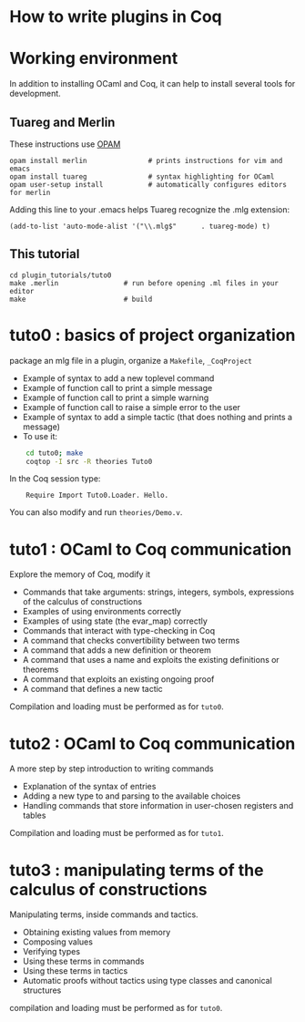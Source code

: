 How to write plugins in Coq
===========================
  # Working environment

  In addition to installing OCaml and Coq, it can help to install several tools for development.

  ## Tuareg and Merlin

  These instructions use [OPAM](http://opam.ocaml.org/doc/Install.html)

```shell
opam install merlin               # prints instructions for vim and emacs
opam install tuareg               # syntax highlighting for OCaml
opam user-setup install           # automatically configures editors for merlin
```

  Adding this line to your .emacs helps Tuareg recognize the .mlg extension:

```shell
(add-to-list 'auto-mode-alist '("\\.mlg$"      . tuareg-mode) t)
```

  ## This tutorial

```shell
cd plugin_tutorials/tuto0
make .merlin                # run before opening .ml files in your editor
make                        # build
```
  
  
  
  # tuto0 : basics of project organization
  package an mlg file in a plugin, organize a `Makefile`, `_CoqProject`
  - Example of syntax to add a new toplevel command
  - Example of function call to print a simple message
  - Example of function call to print a simple warning
  - Example of function call to raise a simple error to the user
  - Example of syntax to add a simple tactic
      (that does nothing and prints a message)
  - To use it:

```bash
    cd tuto0; make
    coqtop -I src -R theories Tuto0
```

  In the Coq session type:
```coq
    Require Import Tuto0.Loader. Hello.
```

  You can also modify and run `theories/Demo.v`.

  # tuto1 : OCaml to Coq communication
  Explore the memory of Coq, modify it
  - Commands that take arguments: strings, integers, symbols, expressions of the calculus of constructions
  - Examples of using environments correctly
  - Examples of using state (the evar_map) correctly
  - Commands that interact with type-checking in Coq
  - A command that checks convertibility between two terms
  - A command that adds a new definition or theorem
  - A command that uses a name and exploits the existing definitions or theorems
  - A command that exploits an existing ongoing proof
  - A command that defines a new tactic

  Compilation and loading must be performed as for `tuto0`.
  
  # tuto2 : OCaml to Coq communication
  A more step by step introduction to writing commands
  - Explanation of the syntax of entries
  - Adding a new type to and parsing to the available choices
  - Handling commands that store information in user-chosen registers and tables

  Compilation and loading must be performed as for `tuto1`.

  # tuto3 : manipulating terms of the calculus of constructions
  Manipulating terms, inside commands and tactics.
  - Obtaining existing values from memory
  - Composing values
  - Verifying types
  - Using these terms in commands
  - Using these terms in tactics
  - Automatic proofs without tactics using type classes and canonical structures

  compilation and loading must be performed as for `tuto0`.

